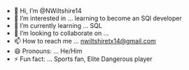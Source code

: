 - 👋 Hi, I’m @NWiltshire14
- 👀 I’m interested in ... learning to become an SQl developer
- 🌱 I’m currently learning ... SQL
- 💞️ I’m looking to collaborate on ...
- 📫 How to reach me ... nwiltshiretx14@gmail.com
- 😄 Pronouns: ... He/Him
- ⚡ Fun fact: ... Sports fan, Elite Dangerous player

<!---
NWiltshire14/NWiltshire14 is a ✨ special ✨ repository because its `README.md` (this file) appears on your GitHub profile.
You can click the Preview link to take a look at your changes.
--->
